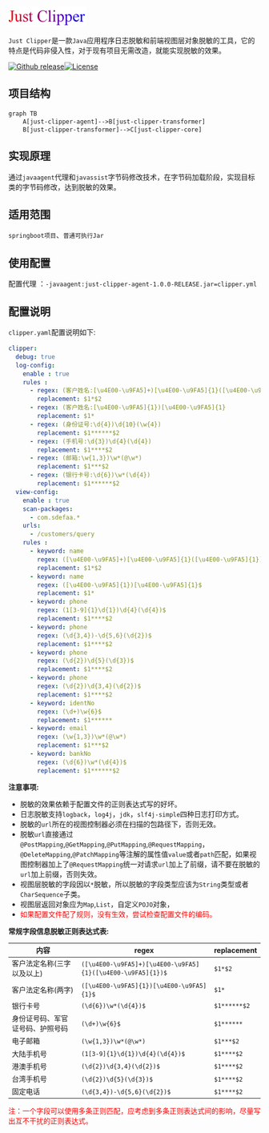 <div>
  <img src="logo.png"/>
</div>

`Just Clipper`是一款`Java`应用程序日志脱敏和前端视图层对象脱敏的工具，它的特点是代码非侵入性，对于现有项目无需改造，就能实现脱敏的效果。

[![Github release](https://img.shields.io/badge/release-v1.0.0-brightgreen)](https://github.com/4defaa/just-clipper/releases)[![License](https://img.shields.io/badge/license-Apache--2.0-orange)](http://www.apache.org/licenses/LICENSE-2.0)

## 项目结构

```mermaid
graph TB
	A[just-clipper-agent]-->B[just-clipper-transformer]
	B[just-clipper-transformer]-->C[just-clipper-core]
```



## 实现原理

通过`javaagent`代理和`javassist`字节码修改技术，在字节码加载阶段，实现目标类的字节码修改，达到脱敏的效果。

## 适用范围

`springboot项目`、`普通可执行Jar`

## 使用配置

配置代理 ：`-javaagent:just-clipper-agent-1.0.0-RELEASE.jar=clipper.yml`

## 配置说明

`clipper.yaml`配置说明如下:

```yaml
clipper:
  debug: true																		# 调试，输出目标类修饰过的字节码文件，默认值false
  log-config:
    enable : true                                                                          # 开启日志脱敏，默认值false
    rules :                                                                                # 脱敏规则，使用正则表达式
      - regex: (客户姓名:[\u4E00-\u9FA5]+)[\u4E00-\u9FA5]{1}([\u4E00-\u9FA5]{1})
        replacement: $1*$2
      - regex: (客户姓名:[\u4E00-\u9FA5]{1})[\u4E00-\u9FA5]{1}
        replacement: $1*
      - regex: (身份证号:\d{4})\d{10}(\w{4})
        replacement: $1******$2
      - regex: (手机号:\d{3})\d{4}(\d{4})
        replacement: $1****$2
      - regex: (邮箱:\w{1,3})\w*(@\w*)
        replacement: $1***$2
      - regex: (银行卡号:\d{6})\w*(\d{4})
        replacement: $1******$2
  view-config:
    enable : true                                                                           # 开启视图层返回对象脱敏，默认值false
    scan-packages:                                                                          # 视图控制器所在包名
      - com.sdefaa.*
    urls:
      - /customers/query                                                                    # 脱敏过滤的url
    rules :                                                                                 # 脱敏规则，字段名以及正则表达式
      - keyword: name
        regex: ([\u4E00-\u9FA5]+)[\u4E00-\u9FA5]{1}([\u4E00-\u9FA5]{1})$
        replacement: $1*$2
      - keyword: name
        regex: ([\u4E00-\u9FA5]{1})[\u4E00-\u9FA5]{1}$
        replacement: $1*
      - keyword: phone
        regex: (1[3-9]{1}\d{1})\d{4}(\d{4})$
        replacement: $1****$2
      - keyword: phone
        regex: (\d{3,4})-\d{5,6}(\d{2})$
        replacement: $1****$2
      - keyword: phone
        regex: (\d{2})\d{5}(\d{3})$
        replacement: $1****$2
      - keyword: phone
        regex: (\d{2})\d{3,4}(\d{2})$
        replacement: $1****$2
      - keyword: identNo
        regex: (\d+)\w{6}$
        replacement: $1******
      - keyword: email
        regex: (\w{1,3})\w*(@\w*)
        replacement: $1***$2
      - keyword: bankNo
        regex: (\d{6})\w*(\d{4})$
        replacement: $1******$2
```

**注意事项:**

- 脱敏的效果依赖于配置文件的正则表达式写的好坏。
- 日志脱敏支持`logback`，`log4j`，`jdk`，`slf4j-simple`四种日志打印方式。
- 脱敏的`url`所在的视图控制器必须在扫描的包路径下，否则无效。
- 脱敏`url`直接通过`@PostMapping`,`@GetMapping`,`@PutMapping`,`@RequestMapping`，`@DeleteMapping`,`@PatchMapping`等注解的属性值`value`或者`path`匹配，如果视图控制器加上了`@RequestMapping`统一对请求`url`加上了前缀，请不要在脱敏的`url`加上前缀，否则失效。
- 视图层脱敏的字段因以`*`脱敏，所以脱敏的字段类型应该为`String`类型或者`CharSequence`子类。
- 视图层返回对象应为`Map`,`List`，自定义`POJO`对象，
- <span style="color:red">如果配置文件配了规则，没有生效，尝试检查配置文件的编码。</span>

**常规字段信息脱敏正则表达式表:**

| 内容                             | regex                                                       | replacement  |
| -------------------------------- | ----------------------------------------------------------- | ------------ |
| 客户法定名称(三字以及以上)       | `([\u4E00-\u9FA5]+)[\u4E00-\u9FA5]{1}([\u4E00-\u9FA5]{1})$` | `$1*$2`      |
| 客户法定名称(两字)               | `([\u4E00-\u9FA5]{1})[\u4E00-\u9FA5]{1}$`                   | `$1*`        |
| 银行卡号                         | `(\d{6})\w*(\d{4})$`                                        | `$1******$2` |
| 身份证号码、军官证号码、护照号码 | `(\d+)\w{6}$`                                               | `$1******`   |
| 电子邮箱                         | `(\w{1,3})\w*(@\w*)`                                        | `$1***$2`    |
| 大陆手机号                       | `(1[3-9]{1}\d{1})\d{4}(\d{4})$`                             | `$1****$2`   |
| 港澳手机号                       | `(\d{2})\d{3,4}(\d{2})$`                                    | `$1****$2`   |
| 台湾手机号                       | `(\d{2})\d{5}(\d{3})$`                                      | `$1****$2`   |
| 固定电话                         | `(\d{3,4})-\d{5,6}(\d{2})$`                                 | `$1****$2`   |

<span style="color:red">注：一个字段可以使用多条正则匹配，应考虑到多条正则表达式间的影响，尽量写出互不干扰的正则表达式。</span>

